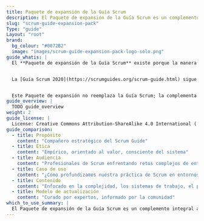 ```yaml
---
title: Paquete de expansión de la Guía Scrum
description: El Paquete de expansión de la Guía Scrum es un complemento integral a la Guía Scrum 2020, creado para ayudar a los profesionales a desenvolverse en entornos de desarrollo de productos cada vez más complejos.
slug: "scrum-guide-expansion-pack"
Type: "guide"
Layout: "root"
brand:
  bg_colour: "#0072B2"
  image: "images/scrum-guide-expansion-pack-logo-solo.png"
guide_whatis: |
  El **Paquete de expansión de la Guía Scrum** existe porque la manera en que desarrollamos productos cambia, y lo hace cada vez más rápido.


  La [Guía Scrum 2020](https://scrumguides.org/scrum-guide.html) sigue siendo una base sólida, pero muchas personas que practican Scrum empezaron a preguntarse cómo mantenerse enfocadas en los resultados, cómo integrar la inteligencia artificial en los equipos y cómo conservar la simplicidad de Scrum en entornos de ritmo acelerado.


  Este Paquete de expansión no reemplaza la Guía Scrum; la complementa para quienes necesitan más claridad en el contexto actual. El objetivo no es añadir reglas, sino reforzar el espíritu de Scrum: pensamiento centrado en producto, información y decisiones emergentes y enfoque estratégico. Esta guía ayuda a los equipos a aprender y adaptarse más  rápido,  para entregar valor, incluso en contextos inciertos, acelerados y marcados por la tecnología.
guide_overview: |
  TODO guide_overview
weight: 2
guide_license: |
  License: Creative Commons Attribution-ShareAlike 4.0 International ( CC BY-SA 4.0  ).
guide_comparison:
  - title: Propósito
    content: "Compañero estratégico del Scrum Guide"
  - title: Ética
    content: "Empírico, orientado al valor, consciente del sistema"
  - title: Audiencia
    content: "Profesionales de Scrum enfrentando retos complejos de entrega"
  - title: Caso de uso
    content: "¿Cómo profundizamos nuestra práctica de Scrum en entornos modernos?"
  - title: Contenido
    content: "Enfocado en la complejidad, los sistemas de trabajo, el pensamiento de producto y el liderazgo"
  - title: Modelo de actualización
    content: "Curado por expertos, informado por la comunidad"
which_to_use_summary: |
  El Paquete de expansión de la Guía Scrum es un complemento integral a [la Guía Scrum 2020](https://scrumguides.org), creado para ayudar a los profesionales a desenvolverse en entornos de desarrollo de productos cada vez más complejos. Se profundiza en los principios fundamentales del marco de trabajo Scrum ofreciendo orientación adicional sobre la complejidad, el pensamiento de producto, los sistemas de trabajo y el liderazgo ágil, sin perder la esencia de Scrum basada en el empirismo y la autogestión. No se trata de una reescritura, sino una ampliación estratégica de la Guía para apoyar que las entregas sean sostenibles y orientadas a generar  valor en los equipos de trabajo modernos.
---
```

